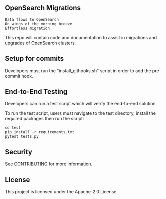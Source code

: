 ## OpenSearch Migrations

```
Data flows to OpenSearch
On wings of the morning breeze
Effortless migration
```

This repo will contain code and documentation to assist in migrations and upgrades of OpenSearch clusters.

## Setup for commits

Developers must run the "install_githooks.sh" script in order to add the pre-commit hook.

## End-to-End Testing

Developers can run a test script which will verify the end-to-end solution.

To run the test script, users must navigate to the test directory, install the required packages then run the script:

```
cd test
pip install -r requirements.txt
pytest tests.py
```

## Security

See [CONTRIBUTING](CONTRIBUTING.md#security-issue-notifications) for more information.

## License

This project is licensed under the Apache-2.0 License.

